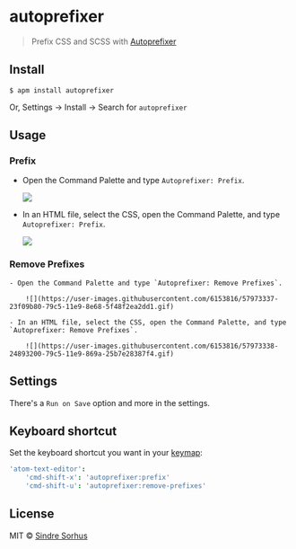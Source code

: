 # autoprefixer

> Prefix CSS and SCSS with [Autoprefixer](https://github.com/postcss/autoprefixer)


## Install

```
$ apm install autoprefixer
```

Or, Settings → Install → Search for `autoprefixer`


## Usage

### Prefix

- Open the Command Palette and type `Autoprefixer: Prefix`.

	![](https://user-images.githubusercontent.com/6153816/57973335-23f09b80-79c5-11e9-91cc-66ae1ce9f99d.gif)

- In an HTML file, select the CSS, open the Command Palette, and type `Autoprefixer: Prefix`.

	![](https://user-images.githubusercontent.com/6153816/57973336-23f09b80-79c5-11e9-8f21-edf4102c2adf.gif)

### Remove Prefixes

	- Open the Command Palette and type `Autoprefixer: Remove Prefixes`.

		![](https://user-images.githubusercontent.com/6153816/57973337-23f09b80-79c5-11e9-8e68-5f48f2ea2dd1.gif)

	- In an HTML file, select the CSS, open the Command Palette, and type `Autoprefixer: Remove Prefixes`.

		![](https://user-images.githubusercontent.com/6153816/57973338-24893200-79c5-11e9-869a-25b7e28387f4.gif)


## Settings

There's a `Run on Save` option and more in the settings.


## Keyboard shortcut

Set the keyboard shortcut you want in your [keymap](http://flight-manual.atom.io/using-atom/sections/basic-customization/#customizing-keybindings):

```cson
'atom-text-editor':
	'cmd-shift-x': 'autoprefixer:prefix'
	'cmd-shift-u': 'autoprefixer:remove-prefixes'
```


## License

MIT © [Sindre Sorhus](https://sindresorhus.com)
